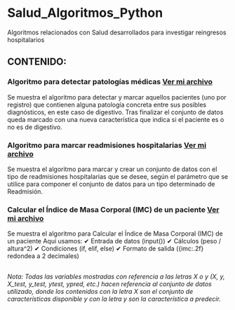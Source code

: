 # Salud_Algoritmos_Python

Algoritmos relacionados con Salud desarrollados para investigar reingresos hospitalarios

## CONTENIDO:

### Algoritmo para detectar patologías médicas [Ver mi archivo](Algoritmo_Deteccion_Patologias.py)

Se muestra el algoritmo para detectar y marcar aquellos pacientes (uno por registro) que contienen alguna patología concreta entre sus posibles diagnósticos, en este caso de digestivo. Tras finalizar el conjunto de datos queda marcado con una nueva característica que indica si el paciente es o no es de digestivo.

### Algoritmo para marcar readmisiones hospitalarias [Ver mi archivo](Algoritmo_Marcado_Readmisiones.py)

Se muestra el algoritmo para marcar y crear un conjunto de datos con el tipo de readmisiones hospitalarias que se desee, según el parámetro que se utilice para componer el conjunto de datos para un tipo determinado de Readmisión. 

### Calcular el Índice de Masa Corporal (IMC) de un paciente [Ver mi archivo](Salud_Algoritmos_Python/blob/main/Calcular%20el%20%C3%8Dndice%20de%20Masa%20Corporal%20(IMC)%20de%20un%20paciente.py)

Se muestra el algoritmo para Calcular el Índice de Masa Corporal (IMC) de un paciente
Aquí usamos: 
✔ Entrada de datos (input())
✔ Cálculos (peso / altura^2)
✔ Condiciones (if, elif, else)
✔ Formato de salida ({imc:.2f} redondea a 2 decimales)

##

_Nota: 
Todas las variables mostradas con referencia a las letras X o y (X, y, X_test, y_test, ytest, ypred, etc.) hacen referencia al conjunto de datos utilizado, donde los contenidos con la letra X son el conjunto de características disponible y con la letra y son la característica a predecir._
